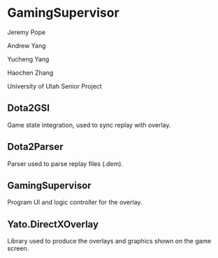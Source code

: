 # GamingSupervisor

Jeremy Pope

Andrew Yang

Yucheng Yang

Haochen Zhang

University of Utah Senior Project

## Dota2GSI

Game state integration, used to sync replay with overlay.

## Dota2Parser

Parser used to parse replay files (.dem).

## GamingSupervisor

Program UI and logic controller for the overlay.

## Yato.DirectXOverlay

Library used to produce the overlays and graphics shown on the game screen.